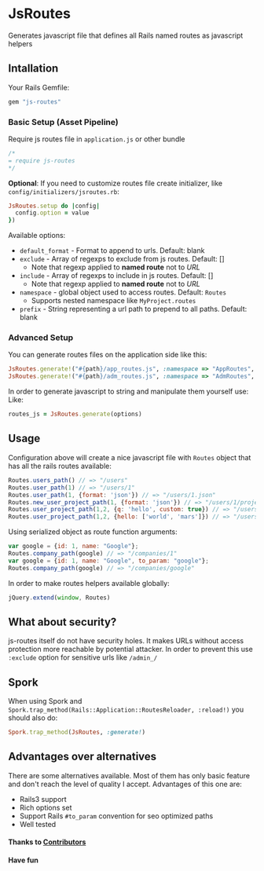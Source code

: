 # JsRoutes

Generates javascript file that defines all Rails named routes as javascript helpers

## Intallation

Your Rails Gemfile:

``` ruby
gem "js-routes"
```

### Basic Setup (Asset Pipeline)

Require js routes file in `application.js` or other bundle

``` js
/*
= require js-routes
*/
```

**Optional**: If you need to customize routes file create initializer, like `config/initializers/jsroutes.rb`:

``` ruby
JsRoutes.setup do |config|
  config.option = value
})
```

Available options:

* `default_format` - Format to append to urls. Default: blank
* `exclude` - Array of regexps to exclude from js routes. Default: []
  * Note that regexp applied to **named route** not to *URL*
* `include` - Array of regexps to include in js routes. Default: []
  * Note that regexp applied to **named route** not to *URL*
* `namespace` - global object used to access routes. Default: `Routes`
  * Supports nested namespace like `MyProject.routes`
* `prefix` - String representing a url path to prepend to all paths. Default: blank


### Advanced Setup

You can generate routes files on the application side like this:

``` ruby
JsRoutes.generate!("#{path}/app_routes.js", :namespace => "AppRoutes", :exclude => /^admin_/, :default_format => "json")
JsRoutes.generate!("#{path}/adm_routes.js", :namespace => "AdmRoutes", :include => /^admin_/, :default_format => "json")
```

In order to generate javascript to string and manipulate them yourself use:
Like:

``` ruby
routes_js = JsRoutes.generate(options)
```

## Usage

Configuration above will create a nice javascript file with `Routes` object that has all the rails routes available:

``` js
Routes.users_path() // => "/users"
Routes.user_path(1) // => "/users/1"
Routes.user_path(1, {format: 'json'}) // => "/users/1.json"
Routes.new_user_project_path(1, {format: 'json'}) // => "/users/1/projects/new.json"
Routes.user_project_path(1,2, {q: 'hello', custom: true}) // => "/users/1/projects/2?q=hello&custom=true"
Routes.user_project_path(1,2, {hello: ['world', 'mars']}) // => "/users/1/projects/2?hello%5B%5D=world&hello%5B%5D=mars"
```

Using serialized object as route function arguments:

``` js
var google = {id: 1, name: "Google"};
Routes.company_path(google) // => "/companies/1"
var google = {id: 1, name: "Google", to_param: "google"};
Routes.company_path(google) // => "/companies/google"
```

In order to make routes helpers available globally:

``` js
jQuery.extend(window, Routes)
```

## What about security?

js-routes itself do not have security holes. It makes URLs 
without access protection more reachable by potential attacker.
In order to prevent this use `:exclude` option for sensitive urls like `/admin_/`

## Spork

When using Spork and `Spork.trap_method(Rails::Application::RoutesReloader, :reload!)` you should also do:

``` ruby
Spork.trap_method(JsRoutes, :generate!)
```

## Advantages over alternatives

There are some alternatives available. Most of them has only basic feature and don't reach the level of quality I accept. 
Advantages of this one are:

* Rails3 support
* Rich options set
* Support Rails `#to_param` convention for seo optimized paths
* Well tested

#### Thanks to [Contributors](https://github.com/railsware/js-routes/contributors)

#### Have fun 
